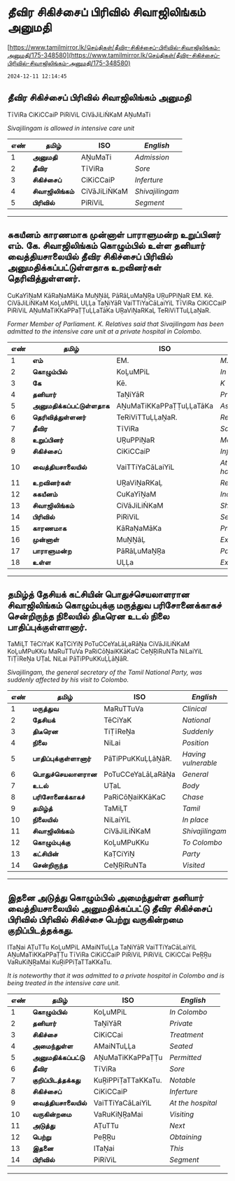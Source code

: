 # தீவிர சிகிச்சைப் பிரிவில் சிவாஜிலிங்கம் அனுமதி

[https://www.tamilmirror.lk/செய்திகள்/தீவிர-சிகிச்சைப்-பிரிவில்-சிவாஜிலிங்கம்-அனுமதி/175-348580](https://www.tamilmirror.lk/செய்திகள்/தீவிர-சிகிச்சைப்-பிரிவில்-சிவாஜிலிங்கம்-அனுமதி/175-348580)

`2024-12-11 12:14:45`

## தீவிர சிகிச்சைப் பிரிவில் சிவாஜிலிங்கம் அனுமதி

TīViRa CiKiCCaiP PiRiViL CiVāJiLiṄKaM AṈuMaTi

*Sivajilingam is allowed in intensive care unit*

எண்|**தமிழ்**|ISO|*English*
---|---|---|---
1|**அனுமதி**|AṈuMaTi|*Admission*
2|**தீவிர**|TīViRa|*Sore*
3|**சிகிச்சைப்**|CiKiCCaiP|*Inferture*
4|**சிவாஜிலிங்கம்**|CiVāJiLiṄKaM|*Shivajilingam*
5|**பிரிவில்**|PiRiViL|*Segment*

---

## சுகயீனம் காரணமாக முன்னாள் பாராளுமன்ற உறுப்பினர் எம். கே. சிவாஜிலிங்கம் கொழும்பில் உள்ள தனியார் வைத்தியசாலையில் தீவிர சிகிச்சைப் பிரிவில் அனுமதிக்கப்பட்டுள்ளதாக உறவினர்கள் தெரிவித்துள்ளனர்.

CuKaYīṈaM KāRaṆaMāKa MuṈṈāḶ PāRāḶuMaṈṞa UṞuPPiṈaR EM. Kē. CiVāJiLiṄKaM KoḺuMPiL UḶḶa TaṈiYāR VaiTTiYaCāLaiYiL TīViRa CiKiCCaiP PiRiViL AṈuMaTiKKaPPaṬṬuḶḶaTāKa UṞaViṈaRKaḶ TeRiViTTuḶḶaṈaR.

*Former Member of Parliament. K. Relatives said that Sivajilingam has been admitted to the intensive care unit at a private hospital in Colombo.*

எண்|**தமிழ்**|ISO|*English*
---|---|---|---
1|**எம்**|EM.|*M.*
2|**கொழும்பில்**|KoḺuMPiL|*In Colombo*
3|**கே**|Kē.|*K*
4|**தனியார்**|TaṈiYāR|*Private*
5|**அனுமதிக்கப்பட்டுள்ளதாக**|AṈuMaTiKKaPPaṬṬuḶḶaTāKa|*As permitted*
6|**தெரிவித்துள்ளனர்**|TeRiViTTuḶḶaṈaR.|*Reported*
7|**தீவிர**|TīViRa|*Sore*
8|**உறுப்பினர்**|UṞuPPiṈaR|*Member*
9|**சிகிச்சைப்**|CiKiCCaiP|*Inferture*
10|**வைத்தியசாலையில்**|VaiTTiYaCāLaiYiL|*At the hospital*
11|**உறவினர்கள்**|UṞaViṈaRKaḶ|*Relatives*
12|**சுகயீனம்**|CuKaYīṈaM|*Indigenous*
13|**சிவாஜிலிங்கம்**|CiVāJiLiṄKaM|*Shivajilingam*
14|**பிரிவில்**|PiRiViL|*Segment*
15|**காரணமாக**|KāRaṆaMāKa|*Produce*
16|**முன்னாள்**|MuṈṈāḶ|*Ex*
17|**பாராளுமன்ற**|PāRāḶuMaṈṞa|*Parliament*
18|**உள்ள**|UḶḶa|*Existing*

---

## தமிழ்த் தேசியக் கட்சியின் பொதுச்செயலாளரான சிவாஜிலிங்கம் கொழும்புக்கு மருத்துவ பரிசோனைக்காகச் சென்றிருந்த நிலையில் திடீரென உடல் நிலை பாதிப்புக்குள்ளானார்.

TaMiḺT TēCiYaK KaṬCiYiṈ PoTuCCeYaLāḶaRāṈa CiVāJiLiṄKaM KoḺuMPuKKu MaRuTTuVa PaRiCōṈaiKKāKaC CeṈṞiRuNTa NiLaiYiL TiṬīReṈa UṬaL NiLai PāTiPPuKKuḶḶāṈāR.

*Sivajilingam, the general secretary of the Tamil National Party, was suddenly affected by his visit to Colombo.*

எண்|**தமிழ்**|ISO|*English*
---|---|---|---
1|**மருத்துவ**|MaRuTTuVa|*Clinical*
2|**தேசியக்**|TēCiYaK|*National*
3|**திடீரென**|TiṬīReṈa|*Suddenly*
4|**நிலை**|NiLai|*Position*
5|**பாதிப்புக்குள்ளானார்**|PāTiPPuKKuḶḶāṈāR.|*Having vulnerable*
6|**பொதுச்செயலாளரான**|PoTuCCeYaLāḶaRāṈa|*General*
7|**உடல்**|UṬaL|*Body*
8|**பரிசோனைக்காகச்**|PaRiCōṈaiKKāKaC|*Chase*
9|**தமிழ்த்**|TaMiḺT|*Tamil*
10|**நிலையில்**|NiLaiYiL|*In place*
11|**சிவாஜிலிங்கம்**|CiVāJiLiṄKaM|*Shivajilingam*
12|**கொழும்புக்கு**|KoḺuMPuKKu|*To Colombo*
13|**கட்சியின்**|KaṬCiYiṈ|*Party*
14|**சென்றிருந்த**|CeṈṞiRuNTa|*Visited*

---

## இதனை அடுத்து கொழும்பில் அமைந்துள்ள தனியார் வைத்தியசாலையில் அனுமதிக்கப்பட்டு தீவிர சிகிச்சைப் பிரிவில் பிரிவில் சிகிச்சை பெற்று வருகின்றமை குறிப்பிடத்தக்கது.

ITaṈai AṬuTTu KoḺuMPiL AMaiNTuḶḶa TaṈiYāR VaiTTiYaCāLaiYiL AṈuMaTiKKaPPaṬṬu TīViRa CiKiCCaiP PiRiViL PiRiViL CiKiCCai PeṞṞu VaRuKiṈṞaMai KuṞiPPiṬaTTaKKaTu.

*It is noteworthy that it was admitted to a private hospital in Colombo and is being treated in the intensive care unit.*

எண்|**தமிழ்**|ISO|*English*
---|---|---|---
1|**கொழும்பில்**|KoḺuMPiL|*In Colombo*
2|**தனியார்**|TaṈiYāR|*Private*
3|**சிகிச்சை**|CiKiCCai|*Treatment*
4|**அமைந்துள்ள**|AMaiNTuḶḶa|*Seated*
5|**அனுமதிக்கப்பட்டு**|AṈuMaTiKKaPPaṬṬu|*Permitted*
6|**தீவிர**|TīViRa|*Sore*
7|**குறிப்பிடத்தக்கது**|KuṞiPPiṬaTTaKKaTu.|*Notable*
8|**சிகிச்சைப்**|CiKiCCaiP|*Inferture*
9|**வைத்தியசாலையில்**|VaiTTiYaCāLaiYiL|*At the hospital*
10|**வருகின்றமை**|VaRuKiṈṞaMai|*Visiting*
11|**அடுத்து**|AṬuTTu|*Next*
12|**பெற்று**|PeṞṞu|*Obtaining*
13|**இதனை**|ITaṈai|*This*
14|**பிரிவில்**|PiRiViL|*Segment*

---
